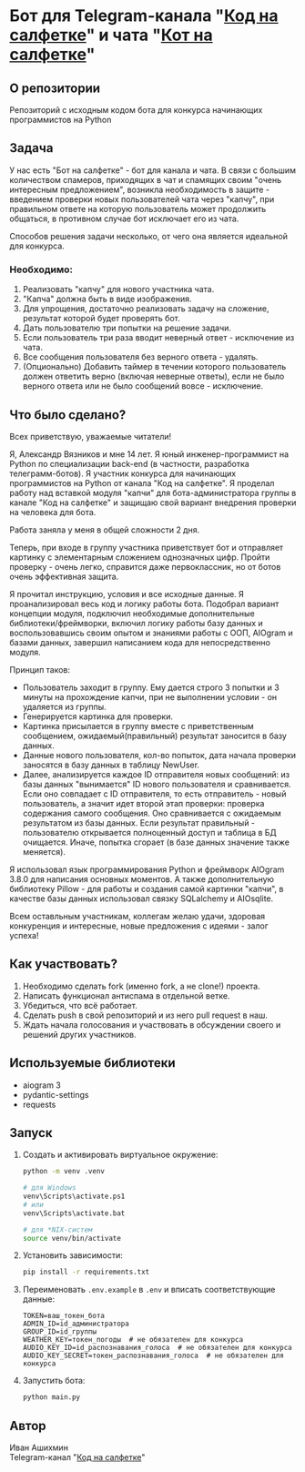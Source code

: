 # Бот для Telegram-канала "[Код на салфетке](https://t.me/press_any_button)" и чата "[Кот на салфетке](https://t.me/pressanybutton_chat)"

## О репозитории
Репозиторий с исходным кодом бота для конкурса начинающих программистов на Python

## Задача
У нас есть "Бот на салфетке" - бот для канала и чата. В связи с большим количеством спамеров, приходящих в чат и
спамящих своим "очень интересным предложением", возникла необходимость в защите - введением проверки новых пользователей
чата через "капчу", при правильном ответе на которую пользователь может продолжить общаться, в противном случае бот
исключает его из чата.

Способов решения задачи несколько, от чего она является идеальной для конкурса.

### Необходимо:
1. Реализовать "капчу" для нового участника чата.
2. "Капча" должна быть в виде изображения.
3. Для упрощения, достаточно реализовать задачу на сложение, результат которой будет проверять бот.
4. Дать пользователю три попытки на решение задачи.
5. Если пользователь три раза вводит неверный ответ - исключение из чата.
6. Все сообщения пользователя без верного ответа - удалять.
7. (Опционально) Добавить таймер в течении которого пользователь должен ответить верно (включая неверные ответы), если
   не было верного ответа или не было сообщений вовсе - исключение.

## Что было сделано?
 Всех приветствую, уважаемые читатели!

 Я, Александр Вязников и мне 14 лет. Я юный инженер-программист на Python по специализации back-end (в частности, разработка телеграмм-ботов). 
Я участник конкурса для начинающих программистов на Python от канала "Код на салфетке". Я проделал работу над вставкой модуля "капчи" для бота-администратора группы в канале "Код на салфетке" и защищаю свой вариант внедрения проверки на человека для бота. 

 Работа заняла у меня в общей сложности 2 дня. 

Теперь, при входе в группу участника приветствует бот и отправляет картинку с элементарным сложением однозначных цифр. Пройти проверку - очень легко, справится даже первоклассник, но от ботов очень эффективная защита.

 Я прочитал инструкцию, условия и все исходные данные. Я проанализировал весь код и логику работы бота. Подобрал вариант концепции модуля, подключил необходимые дополнительные библиотеки/фреймворки, включил логику работы базу данных и воспользовавшись своим опытом и знаниями работы с ООП, AIOgram и базами данных, завершил написанием кода для непосредственно модуля.   

Принцип таков:

- Пользователь заходит в группу. Ему дается строго 3 попытки и 3 минуты на прохождение капчи, при не выполнении условии - он удаляется из группы.
- Генерируется картинка для проверки.
- Картинка присылается в группу вместе с приветственным сообщением, ожидаемый(правильный) результат заносится в базу данных.
- Данные нового пользователя, кол-во попыток, дата начала проверки заносятся в базу данных в таблицу NewUser.
- Далее, анализируется каждое ID отправителя новых сообщений: из базы данных "вынимается" ID нового пользователя и сравнивается. Если оно совпадает с ID отправителя, то есть отправитель - новый пользователь, а значит идет второй этап проверки: проверка содержания самого сообщения. Оно сравнивается с ожидаемым результатом из базы данных. Если результат правильный - пользователю открывается полноценный доступ и таблица в БД очищается. Иначе, попытка сгорает (в базе данных значение также меняется).


 Я использовал язык программирования Python и фреймворк AIOgram 3.8.0 для написания основных моментов. А также дополнительную библиотеку Pillow - для работы и создания самой картинки "капчи",
в качестве базы данных использовал связку SQLalchemy и AIOsqlite.


Всем оставльным участникам, коллегам желаю удачи, здоровая конкуренция и интересные, новые предложения с идеями - залог успеха!

## Как участвовать?
1. Необходимо сделать fork (именно fork, а не clone!) проекта. 
2. Написать функционал антиспама в отдельной ветке.
3. Убедиться, что всё работает.
4. Сделать push в свой репозиторий и из него pull request в наш.
5. Ждать начала голосования и участвовать в обсуждении своего и решений других участников.

## Используемые библиотеки
- aiogram 3
- pydantic-settings
- requests

## Запуск
1. Создать и активировать виртуальное окружение:
   ```bash
   python -m venv .venv

   # для Windows
   venv\Scripts\activate.ps1
   # или 
   venv\Scripts\activate.bat

   # для *NIX-систем
   source venv/bin/activate
   ```
2. Установить зависимости:
   ```bash
   pip install -r requirements.txt
   ```
3. Переименовать `.env.example` в `.env` и вписать соответствующие данные:
   ```
   TOKEN=ваш_токен_бота
   ADMIN_ID=id_администратора
   GROUP_ID=id_группы
   WEATHER_KEY=токен_погоды  # не обязателен для конкурса
   AUDIO_KEY_ID=id_распознавания_голоса  # не обязателен для конкурса
   AUDIO_KEY_SECRET=токен_распознавания_голоса  # не обязателен для конкурса
   ```
4. Запустить бота:
   ```bash
   python main.py
   ```
   
## Автор
Иван Ашихмин  
Telegram-канал "[Код на салфетке](https://t.me/press_any_button)"
